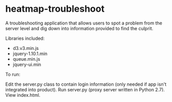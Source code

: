 heatmap-troubleshoot
==================

A troubleshooting application that allows users to spot a problem from the server level and dig down
into information provided to find the culprit.

Libraries included:
* d3.v3.min.js
* jquery-1.10.1.min 
* queue.min.js
* jquery-ui.min
	
To run:

Edit the server.py class to contain login information (only needed if app isn't integrated into product).
Run server.py (proxy server written in Python 2.7). View index.html.
